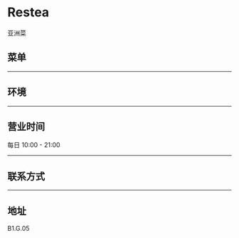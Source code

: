# Restea

亚洲菜

## 菜单

---

## 环境

---

## 营业时间

每日 10:00 - 21:00

---

## 联系方式

---

## 地址

B1.G.05
